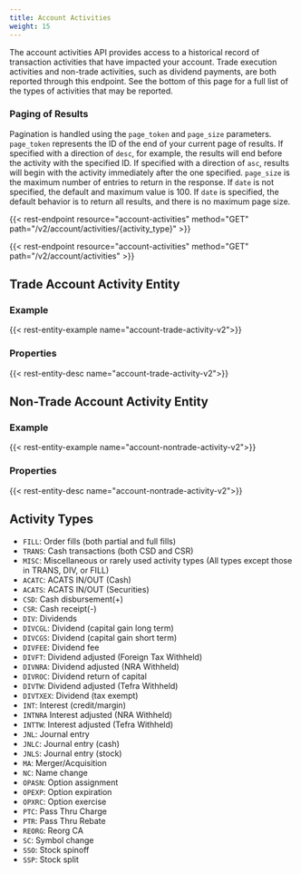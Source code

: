 ```yaml
---
title: Account Activities
weight: 15
---
```


The account activities API provides access to a historical record of transaction activities that have impacted your account. Trade execution activities and non-trade activities, such as dividend payments, are both reported through this endpoint. See the bottom of this page for a full list of the types of activities that may be reported.

### Paging of Results
Pagination is handled using the `page_token` and `page_size` parameters. `page_token` represents the ID of the end of your current page of results. If specified with a direction of `desc`, for example, the results will end before the activity with the specified ID. If specified with a direction of `asc`, results will begin with the activity immediately after the one specified. `page_size` is the maximum number of entries to return in the response. If `date` is not specified, the default and maximum value is 100. If `date` is specified, the default behavior is to return all results, and there is no maximum page size.

{{< rest-endpoint resource="account-activities" method="GET" path="/v2/account/activities/{activity_type}" >}}

{{< rest-endpoint resource="account-activities" method="GET" path="/v2/account/activities" >}}

## Trade Account Activity Entity

### Example
{{< rest-entity-example name="account-trade-activity-v2">}}

### Properties
{{< rest-entity-desc name="account-trade-activity-v2">}}

## Non-Trade Account Activity Entity

### Example
{{< rest-entity-example name="account-nontrade-activity-v2">}}

### Properties
{{< rest-entity-desc name="account-nontrade-activity-v2">}}

## Activity Types

* `FILL`: Order fills (both partial and full fills)
* `TRANS`: Cash transactions (both CSD and CSR)
* `MISC`: Miscellaneous or rarely used activity types (All types except those in TRANS, DIV, or FILL)
* `ACATC`: ACATS IN/OUT (Cash)
* `ACATS`: ACATS IN/OUT (Securities)
* `CSD`: Cash disbursement(+)
* `CSR`: Cash receipt(-)
* `DIV`: Dividends
* `DIVCGL`: Dividend (capital gain long term)
* `DIVCGS`: Dividend (capital gain short term)
* `DIVFEE`: Dividend fee
* `DIVFT`: Dividend adjusted (Foreign Tax Withheld)
* `DIVNRA`: Dividend adjusted (NRA Withheld)
* `DIVROC`: Dividend return of capital
* `DIVTW`: Dividend adjusted (Tefra Withheld)
* `DIVTXEX`: Dividend (tax exempt)
* `INT`: Interest (credit/margin)
* `INTNRA` Interest adjusted (NRA Withheld)
* `INTTW`: Interest adjusted (Tefra Withheld)
* `JNL`: Journal entry
* `JNLC`: Journal entry (cash)
* `JNLS`: Journal entry (stock)
* `MA`: Merger/Acquisition
* `NC`: Name change
* `OPASN`: Option assignment
* `OPEXP`: Option expiration
* `OPXRC`: Option exercise
* `PTC`: Pass Thru Charge
* `PTR`: Pass Thru Rebate
* `REORG`: Reorg CA
* `SC`: Symbol change
* `SSO`: Stock spinoff
* `SSP`: Stock split